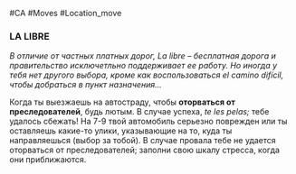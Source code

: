 #CA #Moves #Location_move

### LA LIBRE
*В отличие от частных платных дорог, La libre – бесплатная дорога и правительство исключетльно поддерживает ее работу. Но иногда у тебя нет другого выбора, кроме как воспользоваться el camino difícil, чтобы добраться в пункт назначения...*

Когда ты выезжаешь на автостраду, чтобы **оторваться от преследователей**, будь лютым. В случае успеха, *te les pelas;* тебе удалось сбежать! На 7-9 твой автомобиль серьезно поврежден или ты оставляешь какие-то улики, указывающие на то, куда ты направляешься (выбор за тобой). В случае провала тебе не удается оторваться от преследователей; заполни свою шкалу стресса, когда они приближаются.